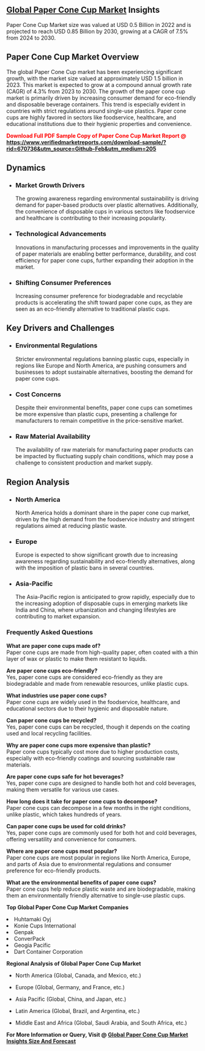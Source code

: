 <h2><a href="https://www.verifiedmarketreports.com/download-sample/?rid=670736&amp;utm_source=Github&amp;utm_medium=205" target="_blank">Global Paper Cone Cup Market</a> Insights</h2><p>Paper Cone Cup Market size was valued at USD 0.5 Billion in 2022 and is projected to reach USD 0.85 Billion by 2030, growing at a CAGR of 7.5% from 2024 to 2030.</p><p> <h2>Paper Cone Cup Market Overview</h2> <p>The global Paper Cone Cup market has been experiencing significant growth, with the market size valued at approximately USD 1.5 billion in 2023. This market is expected to grow at a compound annual growth rate (CAGR) of 4.3% from 2023 to 2030. The growth of the paper cone cup market is primarily driven by increasing consumer demand for eco-friendly and disposable beverage containers. This trend is especially evident in countries with strict regulations around single-use plastics. Paper cone cups are highly favored in sectors like foodservice, healthcare, and educational institutions due to their hygienic properties and convenience.</p> <p><strong><p><span class=""><span style="color: #ff0000;"><strong>Download Full PDF Sample Copy of Paper Cone Cup Market Report</strong> @ </span><a href="https://www.verifiedmarketreports.com/download-sample/?rid=670736&amp;utm_source=Github-Feb&amp;utm_medium=205" target="_blank">https://www.verifiedmarketreports.com/download-sample/?rid=670736&amp;utm_source=Github-Feb&amp;utm_medium=205</a></span></p></strong></p> <h2>Dynamics</h2> <ul> <li><h3>Market Growth Drivers</h3> The growing awareness regarding environmental sustainability is driving demand for paper-based products over plastic alternatives. Additionally, the convenience of disposable cups in various sectors like foodservice and healthcare is contributing to their increasing popularity.</li> <li><h3>Technological Advancements</h3> Innovations in manufacturing processes and improvements in the quality of paper materials are enabling better performance, durability, and cost efficiency for paper cone cups, further expanding their adoption in the market.</li> <li><h3>Shifting Consumer Preferences</h3> Increasing consumer preference for biodegradable and recyclable products is accelerating the shift toward paper cone cups, as they are seen as an eco-friendly alternative to traditional plastic cups.</li> </ul> <h2>Key Drivers and Challenges</h2> <ul> <li><h3>Environmental Regulations</h3> Stricter environmental regulations banning plastic cups, especially in regions like Europe and North America, are pushing consumers and businesses to adopt sustainable alternatives, boosting the demand for paper cone cups.</li> <li><h3>Cost Concerns</h3> Despite their environmental benefits, paper cone cups can sometimes be more expensive than plastic cups, presenting a challenge for manufacturers to remain competitive in the price-sensitive market.</li> <li><h3>Raw Material Availability</h3> The availability of raw materials for manufacturing paper products can be impacted by fluctuating supply chain conditions, which may pose a challenge to consistent production and market supply.</li> </ul> <h2>Region Analysis</h2> <ul> <li><h3>North America</h3> North America holds a dominant share in the paper cone cup market, driven by the high demand from the foodservice industry and stringent regulations aimed at reducing plastic waste.</li> <li><h3>Europe</h3> Europe is expected to show significant growth due to increasing awareness regarding sustainability and eco-friendly alternatives, along with the imposition of plastic bans in several countries.</li> <li><h3>Asia-Pacific</h3> The Asia-Pacific region is anticipated to grow rapidly, especially due to the increasing adoption of disposable cups in emerging markets like India and China, where urbanization and changing lifestyles are contributing to market expansion.</li> </ul> <h3>Frequently Asked Questions</h3> <p><strong>What are paper cone cups made of?</strong><br> Paper cone cups are made from high-quality paper, often coated with a thin layer of wax or plastic to make them resistant to liquids.</p> <p><strong>Are paper cone cups eco-friendly?</strong><br> Yes, paper cone cups are considered eco-friendly as they are biodegradable and made from renewable resources, unlike plastic cups.</p> <p><strong>What industries use paper cone cups?</strong><br> Paper cone cups are widely used in the foodservice, healthcare, and educational sectors due to their hygienic and disposable nature.</p> <p><strong>Can paper cone cups be recycled?</strong><br> Yes, paper cone cups can be recycled, though it depends on the coating used and local recycling facilities.</p> <p><strong>Why are paper cone cups more expensive than plastic?</strong><br> Paper cone cups typically cost more due to higher production costs, especially with eco-friendly coatings and sourcing sustainable raw materials.</p> <p><strong>Are paper cone cups safe for hot beverages?</strong><br> Yes, paper cone cups are designed to handle both hot and cold beverages, making them versatile for various use cases.</p> <p><strong>How long does it take for paper cone cups to decompose?</strong><br> Paper cone cups can decompose in a few months in the right conditions, unlike plastic, which takes hundreds of years.</p> <p><strong>Can paper cone cups be used for cold drinks?</strong><br> Yes, paper cone cups are commonly used for both hot and cold beverages, offering versatility and convenience for consumers.</p> <p><strong>Where are paper cone cups most popular?</strong><br> Paper cone cups are most popular in regions like North America, Europe, and parts of Asia due to environmental regulations and consumer preference for eco-friendly products.</p> <p><strong>What are the environmental benefits of paper cone cups?</strong><br> Paper cone cups help reduce plastic waste and are biodegradable, making them an environmentally friendly alternative to single-use plastic cups.</p> </p><p><strong>Top Global Paper Cone Cup Market Companies</strong></p><div data-test-id=""><p><li>Huhtamaki Oyj</li><li> Konie Cups International</li><li> Genpak</li><li> ConverPack</li><li> Geogia Pacific</li><li> Dart Container Corporation</li></p><div><strong>Regional Analysis of&nbsp;Global Paper Cone Cup Market</strong></div><ul><li dir="ltr"><p dir="ltr">North America&nbsp;(Global, Canada, and Mexico, etc.)</p></li><li dir="ltr"><p dir="ltr">Europe (Global, Germany, and France, etc.)</p></li><li dir="ltr"><p dir="ltr">Asia Pacific&nbsp;(Global, China, and Japan, etc.)</p></li><li dir="ltr"><p dir="ltr">Latin America&nbsp;(Global, Brazil, and Argentina, etc.)</p></li><li dir="ltr">Middle East and Africa&nbsp;(Global, Saudi Arabia, and South Africa, etc.)</li></ul><p><strong>For More Information or Query, Visit @&nbsp;</strong><strong><a href="https://www.verifiedmarketreports.com/product/paper-cone-cup-market/?utm_source=Github&amp;utm_medium=205" target="_blank">Global Paper Cone Cup Market Insights Size And Forecast</a></strong></p></div>
